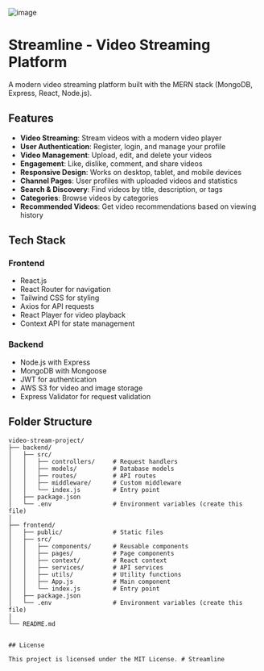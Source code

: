 ![image](https://github.com/user-attachments/assets/b7420859-45e8-43d4-b712-7c3ffd935c29)



# Streamline - Video Streaming Platform

A modern video streaming platform built with the MERN stack (MongoDB, Express, React, Node.js).

## Features

- **Video Streaming**: Stream videos with a modern video player
- **User Authentication**: Register, login, and manage your profile
- **Video Management**: Upload, edit, and delete your videos
- **Engagement**: Like, dislike, comment, and share videos
- **Responsive Design**: Works on desktop, tablet, and mobile devices
- **Channel Pages**: User profiles with uploaded videos and statistics
- **Search & Discovery**: Find videos by title, description, or tags
- **Categories**: Browse videos by categories
- **Recommended Videos**: Get video recommendations based on viewing history

## Tech Stack

### Frontend
- React.js
- React Router for navigation
- Tailwind CSS for styling
- Axios for API requests
- React Player for video playback
- Context API for state management

### Backend
- Node.js with Express
- MongoDB with Mongoose
- JWT for authentication
- AWS S3 for video and image storage
- Express Validator for request validation


## Folder Structure

```
video-stream-project/
├── backend/
│   ├── src/
│   │   ├── controllers/     # Request handlers
│   │   ├── models/          # Database models
│   │   ├── routes/          # API routes
│   │   ├── middleware/      # Custom middleware
│   │   └── index.js         # Entry point
│   ├── package.json
│   └── .env                 # Environment variables (create this file)
│
├── frontend/
│   ├── public/              # Static files
│   ├── src/
│   │   ├── components/      # Reusable components
│   │   ├── pages/           # Page components
│   │   ├── context/         # React context
│   │   ├── services/        # API services
│   │   ├── utils/           # Utility functions
│   │   ├── App.js           # Main component
│   │   └── index.js         # Entry point
│   ├── package.json
│   └── .env                 # Environment variables (create this file)
│
└── README.md


## License

This project is licensed under the MIT License. # Streamline
